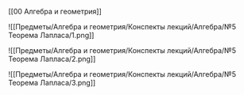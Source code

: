 [[00 Алгебра и геометрия]]

![[Предметы/Алгебра и геометрия/Конспекты лекций/Алгебра/№5 Теорема Лапласа/1.png]]

![[Предметы/Алгебра и геометрия/Конспекты лекций/Алгебра/№5 Теорема Лапласа/2.png]]

![[Предметы/Алгебра и геометрия/Конспекты лекций/Алгебра/№5 Теорема Лапласа/3.png]]
